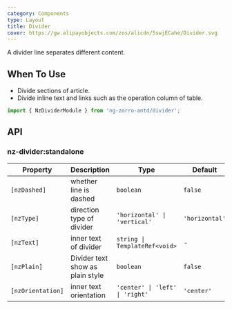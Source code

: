 ```yaml
---
category: Components
type: Layout
title: Divider
cover: https://gw.alipayobjects.com/zos/alicdn/5swjECahe/Divider.svg
---
```


A divider line separates different content.

## When To Use

- Divide sections of article.
- Divide inline text and links such as the operation column of table.

```ts
import { NzDividerModule } from 'ng-zorro-antd/divider';
```

## API

### nz-divider:standalone

| Property          | Description                      | Type                            | Default        |
| ----------------- | -------------------------------- | ------------------------------- | -------------- |
| `[nzDashed]`      | whether line is dashed           | `boolean`                       | `false`        |
| `[nzType]`        | direction type of divider        | `'horizontal' \| 'vertical'`    | `'horizontal'` |
| `[nzText]`        | inner text of divider            | `string \| TemplateRef<void>`   | -              |
| `[nzPlain]`       | Divider text show as plain style | `boolean`                       | `false`        |
| `[nzOrientation]` | inner text orientation           | `'center' \| 'left' \| 'right'` | `'center'`     |
